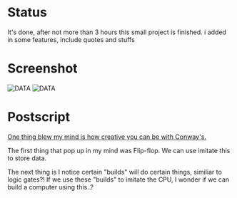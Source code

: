 # Status
It's done, after not more than 3 hours this small project is finished.
i added in some features, include quotes and stuffs

# Screenshot
![DATA](https://github.com/nvatuan/Conways-Game-of-Life_mytake/blob/master/2019-07-13-02-23-18.gif?raw=true)
![DATA](https://github.com/nvatuan/Conways-Game-of-Life_mytake/blob/master/2019-07-13-02-25-32.gif?raw=true)

# Postscript
[One thing blew my mind is how creative you can be with Conway's.](http://golly.sourceforge.net/)

The first thing that pop up in my mind was Flip-flop. We can use imitate this to store data.

The next thing is I notice certain "builds" will do certain things, similiar to logic gates?! If we use these "builds" to imitate the CPU, I wonder if we can build a computer using this..?

